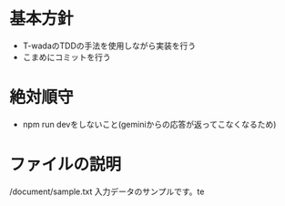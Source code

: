 # 基本方針
* T-wadaのTDDの手法を使用しながら実装を行う
* こまめにコミットを行う 

# 絶対順守
* npm run devをしないこと(geminiからの応答が返ってこなくなるため)

# ファイルの説明
/document/sample.txt 入力データのサンプルです。te